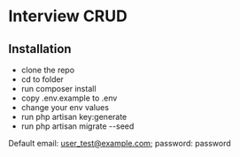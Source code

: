 # Interview CRUD 

## Installation

* clone the repo
* cd to folder
* run composer install
* copy .env.example to .env
* change your env values
* run php artisan key:generate
* run php artisan migrate --seed

Default email: user_test@example.com; password: password
